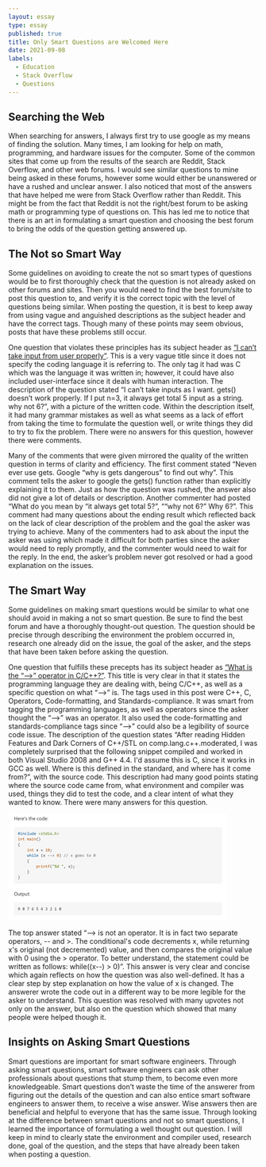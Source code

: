 ```yaml
---
layout: essay
type: essay
published: true
title: Only Smart Questions are Welcomed Here
date: 2021-09-08
labels:
  - Education
  - Stack Overflow
  - Questions
---
```


## **Searching the Web**

When searching for answers, I always first try to use google as my means of finding the solution. Many times, I am looking for help on math, programming, and hardware issues for the computer. Some of the common sites that come up from the results of the search are Reddit, Stack Overflow, and other web forums. I would see similar questions to mine being asked in these forums, however some would either be unanswered or have a rushed and unclear answer. I also noticed that most of the answers that have helped me were from Stack Overflow rather than Reddit. This might be from the fact that Reddit is not the right/best forum to be asking math or programming type of questions on. This has led me to notice that there is an art in formulating a smart question and choosing the best forum to bring the odds of the question getting answered up.

## **The Not so Smart Way**

Some guidelines on avoiding to create the not so smart types of questions would be to first thoroughly check that the question is not already asked on other forums and sites. Then you would need to find the best forum/site to post this question to, and verify it is the correct topic with the level of questions being similar. When posting the question, it is best to keep away from using vague and anguished descriptions as the subject header and have the correct tags. Though many of these points may seem obvious, posts that have these problems still occur.

One question that violates these principles has its subject header as [“I can’t take input from user properly”](https://stackoverflow.com/questions/58670344/i-cant-take-input-form-user-properly). This is a very vague title since it does not specify the coding language it is referring to. The only tag it had was C which was the language it was written in; however, it could have also included user-interface since it deals with human interaction. The description of the question stated “I can’t take inputs as I want. gets() doesn’t work properly. If I put n=3, it always get total 5 input as a string. why not 6?”, with a picture of the written code. Within the description itself, it had many grammar mistakes as well as what seems as a lack of effort from taking the time to formulate the question well, or write things they did to try to fix the problem. There were no answers for this question, however there were comments.

Many of the comments that were given mirrored the quality of the written question in terms of clarity and efficiency. The first comment stated “Neven ever use gets. Google “why is gets dangerous” to find out why”. This comment tells the asker to google the gets() function rather than explicitly explaining it to them. Just as how the question was rushed, the answer also did not give a lot of details or description. Another commenter had posted “What do you mean by “it always get total 5?”, ““why not 6?” Why 6?”.  This comment had many questions about the ending result which reflected back on the lack of clear description of the problem and the goal the asker was trying to achieve. Many of the commenters had to ask about the input the asker was using which made it difficult for both parties since the asker would need to reply promptly, and the commenter would need to wait for the reply. In the end, the asker’s problem never got resolved or had a good explanation on the issues.
 
## **The Smart Way**

Some guidelines on making smart questions would be similar to what one should avoid in making a not so smart question. Be sure to find the best forum and have a thoroughly thought-out question. The question should be precise through describing the environment the problem occurred in, research one already did on the issue, the goal of the asker, and the steps that have been taken before asking the question.

One question that fulfills these precepts has its subject header as [“What is the “-->” operator in C/C++?”](https://stackoverflow.com/questions/1642028/what-is-the-operator-in-c-c?answertab=votes#tab-top). This title is very clear in that it states the programming language they are dealing with, being C/C++, as well as a specific question on what “-->” is. The tags used in this post were C++, C, Operators, Code-formatting, and Standards-compliance. It was smart from tagging the programming languages, as well as operators since the asker thought the “-->” was an operator. It also used the code-formatting and standards-compliance tags since “-->” could also be a legibility of source code issue. The description of the question states “After reading Hidden Features and Dark Corners of C++/STL on comp.lang.c++.moderated, I was completely surprised that the following snippet compiled and worked in both Visual Studio 2008 and G++ 4.4. I'd assume this is C, since it works in GCC as well. Where is this defined in the standard, and where has it come from?”, with the source code. This description had many good points stating where the source code came from, what environment and compiler was used, things they did to test the code, and a clear intent of what they wanted to know. There were many answers for this question.

<img class="ui big left floated rounded image" src="../images/SmartQuestion.png">

The top answer stated “--> is not an operator. It is in fact two separate operators, -- and >. The conditional's code decrements x, while returning x's original (not decremented) value, and then compares the original value with 0 using the > operator. To better understand, the statement could be written as follows: while((x--) > 0)”. This answer is very clear and concise which again reflects on how the question was also well-defined. It has a clear step by step explanation on how the value of x is changed. The answerer wrote the code out in a different way to be more legible for the asker to understand. This question was resolved with many upvotes not only on the answer, but also on the question which showed that many people were helped though it.

## **Insights on Asking Smart Questions**

Smart questions are important for smart software engineers. Through asking smart questions, smart software engineers can ask other professionals about questions that stump them, to become even more knowledgeable. Smart questions don’t waste the time of the answerer from figuring out the details of the question and can also entice smart software engineers to answer them, to receive a wise answer. Wise answers then are beneficial and helpful to everyone that has the same issue. Through looking at the difference between smart questions and not so smart questions, I learned the importance of formulating a well thought out question. I will keep in mind to clearly state the environment and compiler used, research done, goal of the question, and the steps that have already been taken when posting a question. 
